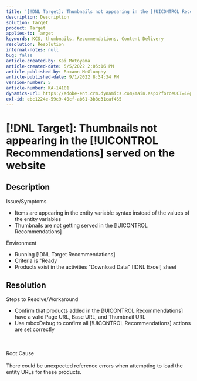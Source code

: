 ```yaml
---
title: '[!DNL Target]: Thumbnails not appearing in the [!UICONTROL Recommendations] served on the website'
description: Description
solution: Target
product: Target
applies-to: Target
keywords: KCS, thumbnails, Recommendations, Content Delivery
resolution: Resolution
internal-notes: null
bug: false
article-created-by: Kai Motoyama
article-created-date: 5/5/2022 2:05:16 PM
article-published-by: Roxann McGlumphy
article-published-date: 9/1/2022 8:34:34 PM
version-number: 5
article-number: KA-14101
dynamics-url: https://adobe-ent.crm.dynamics.com/main.aspx?forceUCI=1&pagetype=entityrecord&etn=knowledgearticle&id=4f2d5b63-7ccc-ec11-a7b5-6045bd00d995
exl-id: ebc1224e-59c9-40cf-ab61-3b8c31caf465
---
```

# [!DNL Target]: Thumbnails not appearing in the [!UICONTROL Recommendations] served on the website

## Description

Issue/Symptoms<br>
- Items are appearing in the entity variable syntax instead of the values of the entity variables
- Thumbnails are not getting served in the [!UICONTROL Recommendations]

Environment
- Running [!DNL Target Recommendations]
- Criteria is "Ready
- Products exist in the activities "Download Data" [!DNL Excel] sheet



## Resolution

Steps to Resolve/Workaround
- Confirm that products added in the [!UICONTROL Recommendations] have a valid Page URL, Base URL, and Thumbnail URL
- Use mboxDebug to confirm all [!UICONTROL Recommendations] actions are set correctly

<br><br>Root Cause<br><br>
There could be unexpected reference errors when attempting to load the entity URLs for these products.
